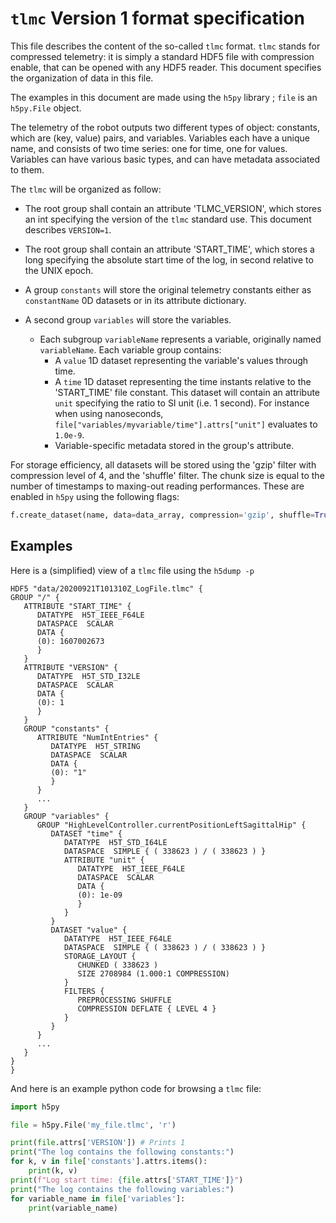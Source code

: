 `tlmc` Version 1 format specification
=====================================

This file describes the content of the so-called `tlmc` format. `tlmc` stands for compressed telemetry: it is simply a standard HDF5 file with compression enable, that can be opened with any HDF5 reader. This document specifies the organization of data in this file.

The examples in this document are made using the `h5py` library ; `file` is an `h5py.File` object.

The telemetry of the robot outputs two different types of object: constants, which are (key, value) pairs, and variables.
Variables each have a unique name, and consists of two time series: one for time, one for values. Variables can have various basic types, and can have metadata associated to them.

The `tlmc` will be organized as follow:

 - The root group shall contain an attribute 'TLMC_VERSION', which stores an int specifying the version of the `tlmc` standard use. This document describes `VERSION=1`.

 - The root group shall contain an attribute 'START_TIME', which stores a long specifying the absolute start time of the log, in second relative to the UNIX epoch.

 - A group `constants` will store the original telemetry constants either as `constantName` 0D datasets or in its attribute dictionary.

 - A second group `variables` will store the variables.
    - Each subgroup `variableName` represents a variable, originally named `variableName`. Each variable group contains:
        - A `value` 1D dataset representing the variable's values through time.
        - A `time` 1D dataset representing the time instants relative to the 'START_TIME' file constant. This dataset will contain an attribute `unit` specifying the ratio to SI unit (i.e. 1 second). For instance when using nanoseconds, `file["variables/myvariable/time"].attrs["unit"]` evaluates to `1.0e-9`.
        - Variable-specific metadata stored in the group's attribute.

For storage efficiency, all datasets will be stored using the 'gzip' filter with compression level of 4, and the 'shuffle' filter. The chunk size is equal to the number of timestamps to maxing-out reading performances. These are enabled in `h5py` using the following flags:

```python
f.create_dataset(name, data=data_array, compression='gzip', shuffle=True, chunks=(len(data_array),))
```

## Examples

Here is a (simplified) view of a `tlmc` file using the `h5dump -p`

```
HDF5 "data/20200921T101310Z_LogFile.tlmc" {
GROUP "/" {
   ATTRIBUTE "START_TIME" {
      DATATYPE  H5T_IEEE_F64LE
      DATASPACE  SCALAR
      DATA {
      (0): 1607002673
      }
   }
   ATTRIBUTE "VERSION" {
      DATATYPE  H5T_STD_I32LE
      DATASPACE  SCALAR
      DATA {
      (0): 1
      }
   }
   GROUP "constants" {
      ATTRIBUTE "NumIntEntries" {
         DATATYPE  H5T_STRING
         DATASPACE  SCALAR
         DATA {
         (0): "1"
         }
      }
      ...
   }
   GROUP "variables" {
      GROUP "HighLevelController.currentPositionLeftSagittalHip" {
         DATASET "time" {
            DATATYPE  H5T_STD_I64LE
            DATASPACE  SIMPLE { ( 338623 ) / ( 338623 ) }
            ATTRIBUTE "unit" {
               DATATYPE  H5T_IEEE_F64LE
               DATASPACE  SCALAR
               DATA {
               (0): 1e-09
               }
            }
         }
         DATASET "value" {
            DATATYPE  H5T_IEEE_F64LE
            DATASPACE  SIMPLE { ( 338623 ) / ( 338623 ) }
            STORAGE_LAYOUT {
               CHUNKED ( 338623 )
               SIZE 2708984 (1.000:1 COMPRESSION)
            }
            FILTERS {
               PREPROCESSING SHUFFLE
               COMPRESSION DEFLATE { LEVEL 4 }
            }
         }
      }
      ...
   }
}
}
```

And here is an example python code for browsing a `tlmc` file:

```python
import h5py

file = h5py.File('my_file.tlmc', 'r')

print(file.attrs['VERSION']) # Prints 1
print("The log contains the following constants:")
for k, v in file['constants'].attrs.items():
    print(k, v)
print(f"Log start time: {file.attrs['START_TIME']}")
print("The log contains the following variables:")
for variable_name in file['variables']:
    print(variable_name)
```
